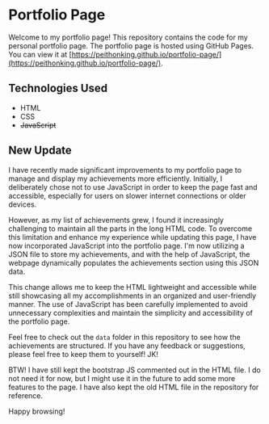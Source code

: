 <!-- ![GitHub Streak](https://streak-stats.demolab.com?user=PeithonKing&theme=dark&mode=weekly) -->

# Portfolio Page

Welcome to my portfolio page! This repository contains the code for my personal portfolio page. The portfolio page is hosted using GitHub Pages. You can view it at [https://peithonking.github.io/portfolio-page/](https://peithonking.github.io/portfolio-page/).

## Technologies Used

- HTML
- CSS
- ~~JavaScript~~

## New Update

I have recently made significant improvements to my portfolio page to manage and display my achievements more efficiently. Initially, I deliberately chose not to use JavaScript in order to keep the page fast and accessible, especially for users on slower internet connections or older devices.

However, as my list of achievements grew, I found it increasingly challenging to maintain all the parts in the long HTML code. To overcome this limitation and enhance my experience while updating this page, I have now incorporated JavaScript into the portfolio page. I'm now utilizing a JSON file to store my achievements, and with the help of JavaScript, the webpage dynamically populates the achievements section using this JSON data.

This change allows me to keep the HTML lightweight and accessible while still showcasing all my accomplishments in an organized and user-friendly manner. The use of JavaScript has been carefully implemented to avoid unnecessary complexities and maintain the simplicity and accessibility of the portfolio page.

Feel free to check out the `data` folder in this repository to see how the achievements are structured. If you have any feedback or suggestions, please feel free to keep them to yourself! JK!

BTW! I have still kept the bootstrap JS commented out in the HTML file. I do not need it for now, but I might use it in the future to add some more features to the page. I have also kept the old HTML file in the repository for reference.

Happy browsing!



<!-- # Older Readme


Welcome to my portfolio page! This repository contains the code for my personal portfolio page. The portfolio page is hosted using GitHub Pages. You can view it at [https://peithonking.github.io/portfolio-page/](https://peithonking.github.io/portfolio-page/).

## Technologies Used

- HTML
- CSS
- ~~JavaScript~~

This portfolio page is designed with simplicity and accessibility in mind. I have deliberately chosen not to use JavaScript in order to keep the page fast and easy to load, even on slower internet connections or older devices. By focusing on the essentials and using only HTML and CSS, I have created a clean and lightweight portfolio page that showcases my work without any unnecessary distractions or complications. -->